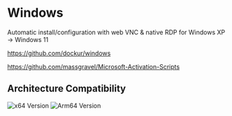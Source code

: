 # Windows

Automatic install/configuration with web VNC & native RDP for Windows XP -> Windows 11

<https://github.com/dockur/windows>

<https://github.com/massgravel/Microsoft-Activation-Scripts>

## Architecture Compatibility

![x64 Version](https://img.shields.io/docker/v/dockurr/windows/latest?arch=amd64&label=x64) ![Arm64 Version](https://img.shields.io/docker/v/dockurr/windows/latest?arch=arm64&label=arm64)

